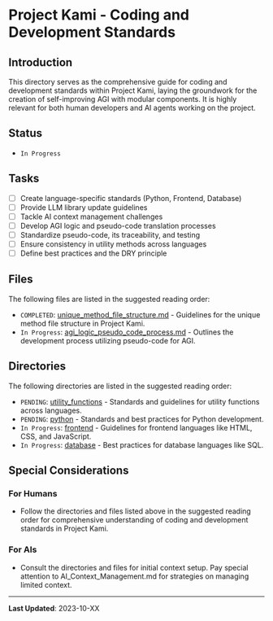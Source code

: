 # Project Kami - Coding and Development Standards

## Introduction
This directory serves as the comprehensive guide for coding and development standards within Project Kami, laying the groundwork for the creation of self-improving AGI with modular components. It is highly relevant for both human developers and AI agents working on the project.

## Status
- `In Progress`

## Tasks
- [ ] Create language-specific standards (Python, Frontend, Database)
- [ ] Provide LLM library update guidelines
- [ ] Tackle AI context management challenges
- [ ] Develop AGI logic and pseudo-code translation processes
- [ ] Standardize pseudo-code, its traceability, and testing
- [ ] Ensure consistency in utility methods across languages
- [ ] Define best practices and the DRY principle

## Files
The following files are listed in the suggested reading order:
- `COMPLETED`: [unique_method_file_structure.md](./unique_method_file_structure.md) - Guidelines for the unique method file structure in Project Kami.
- `In Progress`: [agi_logic_pseudo_code_process.md](./AGI_Logic_Pseudo_Code_Process.md) - Outlines the development process utilizing pseudo-code for AGI.

## Directories
The following directories are listed in the suggested reading order:
- `PENDING`: [utility_functions](./utility_functions) - Standards and guidelines for utility functions across languages.
- `PENDING`: [python](./python) - Standards and best practices for Python development.
- `In Progress`: [frontend](./frontend) - Guidelines for frontend languages like HTML, CSS, and JavaScript.
- `In Progress`: [database](./database) - Best practices for database languages like SQL.



## Special Considerations
### For Humans
- Follow the directories and files listed above in the suggested reading order for comprehensive understanding of coding and development standards in Project Kami.

### For AIs
- Consult the directories and files for initial context setup. Pay special attention to AI_Context_Management.md for strategies on managing limited context.

---
**Last Updated**: 2023-10-XX
